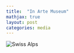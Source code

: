```yaml
---
title:  "In Arte Museum"
mathjax: true
layout: post
categories: media
---
```


![Swiss Alps](https://user-images.githubusercontent.com/79959287/164483399-4c6f537a-79f1-4691-bca2-6ed080d4230c.jpg)


